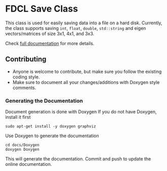 # FDCL Save Class

This class is used for easily saving data into a file on a hard disk. 
Currently, the class supports saving `int`, `float`, `double`, `std::string` and eigen vectors/matrices of size 3x1, 4x1, and 3x3.

Check [full documentation](https://fdcl-gwu.github.io/fdcl_save) for more details.


## Contributing
* Anyone is welcome to contribute, but make sure you follow the existing coding style.
* Make sure to document all your changes/additions with Doxygen style comments.

### Generating the Documentation
Document generation is done with Doxygen
If you do not have Doxygen, install it first
```
sudo apt-get install -y doxygen graphviz
```

Use Doxygen to generate the documentation
```
cd docs/Doxygen
doxygen Doxygen
```

This will generate the documentation. 
Commit and push to update the online documentation.
